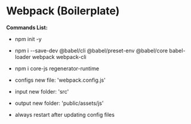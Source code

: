 # Webpack (Boilerplate)


**Commands List:**

- npm init -y
- npm i --save-dev @babel/cli @babel/preset-env @babel/core babel-loader webpack webpack-cli
- npm i core-js regenerator-runtime

- configs new file: 'webpack.config.js'
- input new folder: 'src'
- output new folder: 'public/assets/js'

- always restart after updating config files